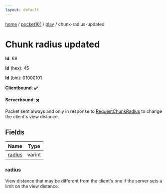```yaml
---
layout: default
---
```


[home](/)  /  [pocket101](/protocol/pocket101)  /  [play](/protocol/pocket101/play)  /  chunk-radius-updated

# Chunk radius updated

**Id**: 69

**Id** (hex): 45

**Id** (bin): 01000101

**Clientbound**: ✔️

**Serverbound**: ✖️

Packet sent always and only in response to [RequestChunkRadius](#play_request-chunk-radius) to change the client's view distance.

## Fields

Name | Type
---|---
[radius](#radius) | varint

### radius

View distance that may be different from the client's one if the server sets a limit on the view distance.


